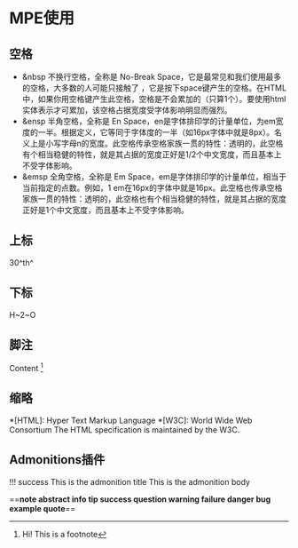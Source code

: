 

# MPE使用



## 空格
- &nbsp
不换行空格，全称是 No-Break Space，它是最常见和我们使用最多的空格，大多数的人可能只接触了 ，它是按下space键产生的空格。在HTML中，如果你用空格键产生此空格，空格是不会累加的（只算1个）。要使用html实体表示才可累加，该空格占据宽度受字体影响明显而强烈。
- &ensp
半角空格，全称是 En Space，en是字体排印学的计量单位，为em宽度的一半。根据定义，它等同于字体度的一半（如16px字体中就是8px）。名义上是小写字母n的宽度。此空格传承空格家族一贯的特性：透明的，此空格有个相当稳健的特性，就是其占据的宽度正好是1/2个中文宽度，而且基本上不受字体影响。
- &emsp
全角空格，全称是 Em Space，em是字体排印学的计量单位，相当于当前指定的点数。例如，1 em在16px的字体中就是16px。此空格也传承空格家族一贯的特性：透明的，此空格也有个相当稳健的特性，就是其占据的宽度正好是1个中文宽度，而且基本上不受字体影响。



## 上标
30^th^

## 下标
H~2~O

## 脚注
Content [^1]
[^1]: Hi! This is a footnote

## 缩略
*[HTML]: Hyper Text Markup Language
*[W3C]: World Wide Web Consortium
The HTML specification
is maintained by the W3C.

## Admonitions插件
!!! success This is the admonition title
    This is the admonition body


==**note abstract info tip success question warning failure danger bug example quote**==